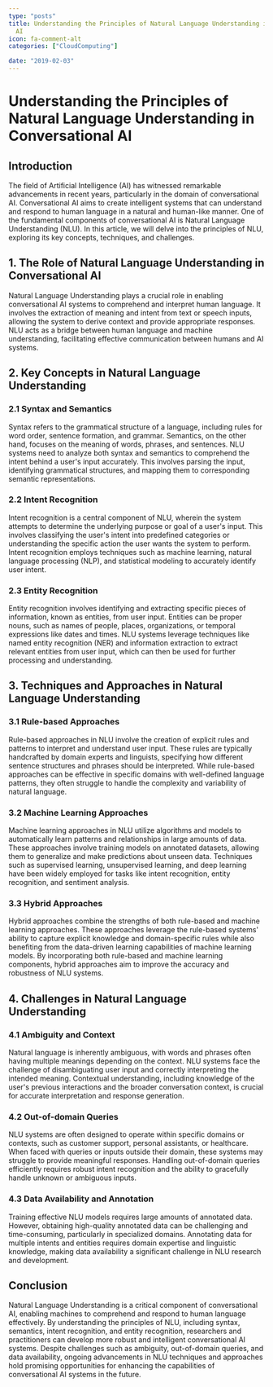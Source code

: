 ```yaml
---
type: "posts"
title: Understanding the Principles of Natural Language Understanding in Conversational
  AI
icon: fa-comment-alt
categories: ["CloudComputing"]

date: "2019-02-03"
---
```




# Understanding the Principles of Natural Language Understanding in Conversational AI

## Introduction

The field of Artificial Intelligence (AI) has witnessed remarkable advancements in recent years, particularly in the domain of conversational AI. Conversational AI aims to create intelligent systems that can understand and respond to human language in a natural and human-like manner. One of the fundamental components of conversational AI is Natural Language Understanding (NLU). In this article, we will delve into the principles of NLU, exploring its key concepts, techniques, and challenges.

## 1. The Role of Natural Language Understanding in Conversational AI

Natural Language Understanding plays a crucial role in enabling conversational AI systems to comprehend and interpret human language. It involves the extraction of meaning and intent from text or speech inputs, allowing the system to derive context and provide appropriate responses. NLU acts as a bridge between human language and machine understanding, facilitating effective communication between humans and AI systems.

## 2. Key Concepts in Natural Language Understanding

### 2.1 Syntax and Semantics

Syntax refers to the grammatical structure of a language, including rules for word order, sentence formation, and grammar. Semantics, on the other hand, focuses on the meaning of words, phrases, and sentences. NLU systems need to analyze both syntax and semantics to comprehend the intent behind a user's input accurately. This involves parsing the input, identifying grammatical structures, and mapping them to corresponding semantic representations.

### 2.2 Intent Recognition

Intent recognition is a central component of NLU, wherein the system attempts to determine the underlying purpose or goal of a user's input. This involves classifying the user's intent into predefined categories or understanding the specific action the user wants the system to perform. Intent recognition employs techniques such as machine learning, natural language processing (NLP), and statistical modeling to accurately identify user intent.

### 2.3 Entity Recognition

Entity recognition involves identifying and extracting specific pieces of information, known as entities, from user input. Entities can be proper nouns, such as names of people, places, organizations, or temporal expressions like dates and times. NLU systems leverage techniques like named entity recognition (NER) and information extraction to extract relevant entities from user input, which can then be used for further processing and understanding.

## 3. Techniques and Approaches in Natural Language Understanding

### 3.1 Rule-based Approaches

Rule-based approaches in NLU involve the creation of explicit rules and patterns to interpret and understand user input. These rules are typically handcrafted by domain experts and linguists, specifying how different sentence structures and phrases should be interpreted. While rule-based approaches can be effective in specific domains with well-defined language patterns, they often struggle to handle the complexity and variability of natural language.

### 3.2 Machine Learning Approaches

Machine learning approaches in NLU utilize algorithms and models to automatically learn patterns and relationships in large amounts of data. These approaches involve training models on annotated datasets, allowing them to generalize and make predictions about unseen data. Techniques such as supervised learning, unsupervised learning, and deep learning have been widely employed for tasks like intent recognition, entity recognition, and sentiment analysis.

### 3.3 Hybrid Approaches

Hybrid approaches combine the strengths of both rule-based and machine learning approaches. These approaches leverage the rule-based systems' ability to capture explicit knowledge and domain-specific rules while also benefiting from the data-driven learning capabilities of machine learning models. By incorporating both rule-based and machine learning components, hybrid approaches aim to improve the accuracy and robustness of NLU systems.

## 4. Challenges in Natural Language Understanding

### 4.1 Ambiguity and Context

Natural language is inherently ambiguous, with words and phrases often having multiple meanings depending on the context. NLU systems face the challenge of disambiguating user input and correctly interpreting the intended meaning. Contextual understanding, including knowledge of the user's previous interactions and the broader conversation context, is crucial for accurate interpretation and response generation.

### 4.2 Out-of-domain Queries

NLU systems are often designed to operate within specific domains or contexts, such as customer support, personal assistants, or healthcare. When faced with queries or inputs outside their domain, these systems may struggle to provide meaningful responses. Handling out-of-domain queries efficiently requires robust intent recognition and the ability to gracefully handle unknown or ambiguous inputs.

### 4.3 Data Availability and Annotation

Training effective NLU models requires large amounts of annotated data. However, obtaining high-quality annotated data can be challenging and time-consuming, particularly in specialized domains. Annotating data for multiple intents and entities requires domain expertise and linguistic knowledge, making data availability a significant challenge in NLU research and development.

## Conclusion

Natural Language Understanding is a critical component of conversational AI, enabling machines to comprehend and respond to human language effectively. By understanding the principles of NLU, including syntax, semantics, intent recognition, and entity recognition, researchers and practitioners can develop more robust and intelligent conversational AI systems. Despite challenges such as ambiguity, out-of-domain queries, and data availability, ongoing advancements in NLU techniques and approaches hold promising opportunities for enhancing the capabilities of conversational AI systems in the future.